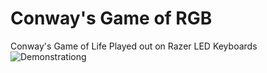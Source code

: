 # Conway's Game of RGB
Conway's Game of Life Played out on Razer LED Keyboards
![Demonstrationg](https://github.com/chandlerkincaid/Conways_Game_of_RGB/blob/master/conway.gif)

